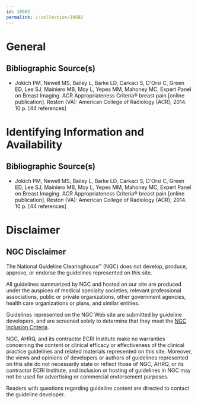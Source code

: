 ```yaml
---
id: 10682
permalink: /:collection/10682
---
```


# General

## Bibliographic Source(s)

- Jokich PM, Newell MS, Bailey L, Barke LD, Carkaci S, D'Orsi C, Green ED, Lee SJ, Mainiero MB, Moy L, Yepes MM, Mahoney MC, Expert Panel on Breast Imaging. ACR Appropriateness Criteria® breast pain [online publication]. Reston (VA): American College of Radiology (ACR); 2014. 10 p. [44 references]

# Identifying Information and Availability

## Bibliographic Source(s)

- Jokich PM, Newell MS, Bailey L, Barke LD, Carkaci S, D'Orsi C, Green ED, Lee SJ, Mainiero MB, Moy L, Yepes MM, Mahoney MC, Expert Panel on Breast Imaging. ACR Appropriateness Criteria® breast pain [online publication]. Reston (VA): American College of Radiology (ACR); 2014. 10 p. [44 references]

# Disclaimer

## NGC Disclaimer

The National Guideline Clearinghouse™ (NGC) does not develop, produce, approve, or endorse the guidelines represented on this site.

All guidelines summarized by NGC and hosted on our site are produced under the auspices of medical specialty societies, relevant professional associations, public or private organizations, other government agencies, health care organizations or plans, and similar entities.

Guidelines represented on the NGC Web site are submitted by guideline developers, and are screened solely to determine that they meet the [NGC Inclusion Criteria](/help-and-about/summaries/inclusion-criteria).

NGC, AHRQ, and its contractor ECRI Institute make no warranties concerning the content or clinical efficacy or effectiveness of the clinical practice guidelines and related materials represented on this site. Moreover, the views and opinions of developers or authors of guidelines represented on this site do not necessarily state or reflect those of NGC, AHRQ, or its contractor ECRI Institute, and inclusion or hosting of guidelines in NGC may not be used for advertising or commercial endorsement purposes.

Readers with questions regarding guideline content are directed to contact the guideline developer.

